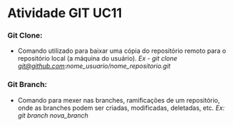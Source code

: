 # Atividade GIT UC11

### Git Clone:

* Comando utilizado para baixar uma cópia do repositório remoto para o repositório local (a máquina do usuário). *Ex - git clone git@github.com:nome_usuario/nome_repositorio.git*

### Git Branch:

* Comando para mexer nas branches, ramificações de um repositório, onde as branches podem ser criadas, modificadas, deletadas, etc.
*Ex: git branch nova_branch*
